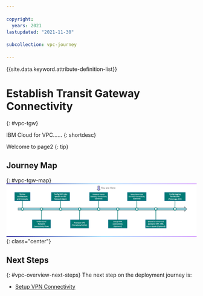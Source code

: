 ```yaml
---

copyright:
  years: 2021
lastupdated: "2021-11-30"

subcollection: vpc-journey

---
```


{{site.data.keyword.attribute-definition-list}}

# Establish Transit Gateway Connectivity
{: #vpc-tgw}

IBM Cloud for VPC...... 
{: shortdesc}

Welcome to page2
{: tip}

## Journey Map
{: #vpc-tgw-map}
![Architecture](images/tgw/journey-map.png){: class="center"}


## Next Steps
{: #vpc-overview-next-steps}
The next step on the deployment journey is:
* [Setup VPN Connectivity](/docs/vpc-journey?topic=vpc-journey-vpc-vpn)
